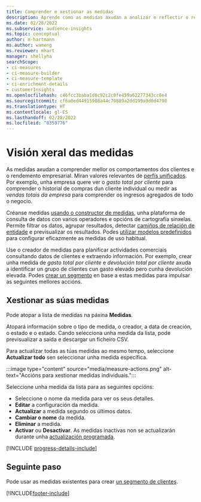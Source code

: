 ```yaml
---
title: Comprender e xestionar as medidas
description: Aprende como as medidas axudan a analizar e reflectir o rendemento da túa empresa.
ms.date: 02/28/2022
ms.subservice: audience-insights
ms.topic: conceptual
author: m-hartmann
ms.author: wameng
ms.reviewer: mhart
manager: shellyha
searchScope:
- ci-measures
- ci-measure-builder
- ci-measure-template
- ci-enrichment-details
- customerInsights
ms.openlocfilehash: c46fcc3baba1d6c92c2c0fe459a62277343cc0e4
ms.sourcegitcommit: cf6a0ed44915908a44c70889a2dd199a9d0d4798
ms.translationtype: HT
ms.contentlocale: gl-ES
ms.lasthandoff: 02/28/2022
ms.locfileid: "8359776"
---
```

# <a name="measures-overview"></a>Visión xeral das medidas

As medidas axudan a comprender mellor os comportamentos dos clientes e o rendemento empresarial. Miran valores relevantes de [perfís unificados](data-unification.md). Por exemplo, unha empresa quere ver o *gasto total por cliente* para comprender o historial de compras dun cliente individual ou medir as *vendas totais da empresa* para comprender os ingresos agregados de todo o negocio.  

Créanse medidas [usando o constructor de medidas](measure-builder.md), unha plataforma de consulta de datos con varios operadores e opcións de cartografía sinxelas. Permite filtrar os datos, agrupar resultados, detectar [camiños de relación de entidade](relationships.md) e previsualizar os resultados. Podes [utilizar modelos predefinidos](measure-templates.md) para configurar eficazmente as medidas de uso habitual.

Use o creador de medidas para planificar actividades comerciais consultando datos de clientes e extraendo información. Por exemplo, crear unha medida de *gasto total por cliente* e *devolución total por cliente* axuda a identificar un grupo de clientes cun gasto elevado pero cunha devolución elevada. Podes [crear un segmento](segments.md) en base a estas medidas para impulsar as seguintes mellores accións. 

## <a name="manage-your-measures"></a>Xestionar as súas medidas

Pode atopar a lista de medidas na páxina **Medidas**.

Atopará información sobre o tipo de medida, o creador, a data de creación, o estado e o estado. Cando selecciona unha medida da lista, pode previsualizar a saída e descargar un ficheiro CSV.

Para actualizar todas as túas medidas ao mesmo tempo, seleccione **Actualizar todo** sen seleccionar unha medida específica.

:::image type="content" source="media/measure-actions.png" alt-text="Accións para xestionar medidas individuais.":::

Seleccione unha medida da lista para as seguintes opcións:

- Seleccione o nome da medida para ver os seus detalles.
- **Editar** a configuración da medida.
- **Actualizar** a medida segundo os últimos datos.
- **Cambiar o nome** da medida.
- **Eliminar** a medida.
- **Activar** ou **Desactivar**. As medidas inactivas non se actualizarán durante unha [actualización programada](system.md#schedule-tab).

[!INCLUDE [progress-details-include](../includes/progress-details-pane.md)]

## <a name="next-step"></a>Seguinte paso

Pode usar as medidas existentes para crear [un segmento de clientes](segments.md).

[!INCLUDE[footer-include](../includes/footer-banner.md)]
